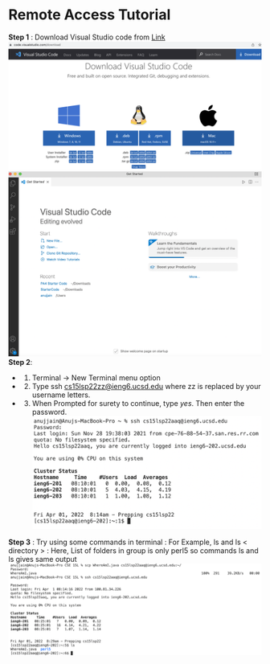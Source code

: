 # Remote Access Tutorial
**Step 1** : Download Visual Studio code from [Link](https://code.visualstudio.com/download)
![Download Image](15L-1-1.png) ![Download Image2](15L-1-2.png)
**Step 2**: 
* 1) Terminal → New Terminal menu option
* 2) Type ssh cs15lsp22zz@ieng6.ucsd.edu where zz is replaced by your username letters.
* 3) When Prompted for surety to continue, type *yes*. Then enter the password.
![Image3](15L-1-3.png)

**Step 3** : 
Try using some commands in terminal :
      For Example,  ls and ls < directory > : 
      Here, List of folders in group is only perl5 so commands ls and ls <directory> gives same output
 ![Image4](15L-1-4.png)